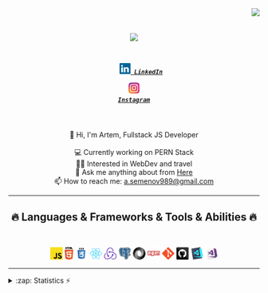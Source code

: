 <img align="right" src="https://visitor-badge.laobi.icu/badge?page_id=zumrudu-anka.zumrudu-anka">

<h1 align="center">
  <a href="https://git.io/typing-svg">
    <img src="https://readme-typing-svg.herokuapp.com/?lines=Hello,+There!+👋;This+is+Artem....;Nice+to+meet+you!&center=true&size=30">
  </a>
</h1>

<h5 align="center">
  <code>
    <a href="https://www.linkedin.com/in/semartem/" title="LinkedIn Profile"><img width="22" src="images/linkedin.svg"> LinkedIn</a></code>
 
  <code><a href="https://www.instagram.com/sem.art.sem/" title="Instagram Profile"><img width="22" src="images/instagram.svg"> Instagram</a></code>
</h5>
<br>
<p align="center">
   💪 Hi, I'm Artem, Fullstack JS Developer 
  <br>
  <br>
  💻  Currently working on PERN Stack
  <br>
  🤹🏽 Interested in WebDev and travel
  <br>
  💬 Ask me anything about from <a href="https://t.me/SemArtSem" title="Issues">Here</a>
  <br>
  📫 How to reach me: <a href="mailto: a.semenov989@gmail.com">a.semenov989@gmail.com</a>
</p>

<hr>
<h2 align="center">🔥 Languages & Frameworks & Tools & Abilities 🔥</h2>
<br>
<p align="center">
  <code><img title="Javascript" height="25" src="images/javascript.svg"></code>
  <code><img title="HTML5" height="25" src="images/html5.svg"></code>
  <code><img title="CSS" height="25" src="images/css.svg"></code>
  <code><img title="React" height="25" src="images/react-original.svg"></code>
  <code><img title="Redux" height="25" src="images/redux.svg"></code>
  <code><img title="PostgreSQL" height="25" src="images/postgresql.svg"></code>
  <code><img title="JSON" height="25" src="images/json.svg"></code>
  <code><img title="npm" height="25" src="images/npm.svg"></code>
  <code><img title="Git" height="25" src="images/git-original.svg"></code>
  <code><img title="GitHub" height="25" src="images/github.svg"></code>
  <code><img title="Visual Studio Code" height="25" src="images/vscode.png"></code>
  <code><img title="Microsoft Visual Studio" height="25" src="images/visualstudio.png"></code>
</p>
<hr>

<details>
  <summary>:zap: Statistics ⚡</summary>
   <img align="left" alt="codeSTACKr's GitHub Stats" src="https://github-readme-stats.vercel.app/api/top-langs/?username=Semart989&langs_count=8&layout=compact" />
    <br />
    <img align="left" alt="codeSTACKr's GitHub Stats" src="https://github-readme-stats.vercel.app/api?username=Semart989&show_icons=true" />
</details>
